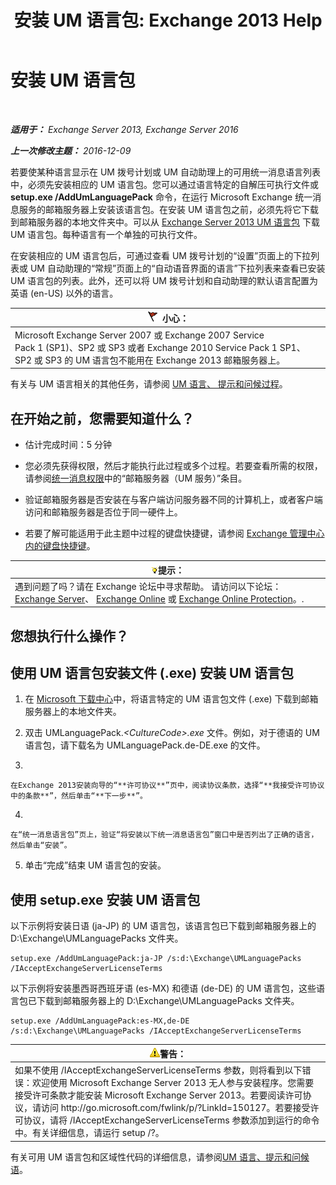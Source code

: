 ﻿---
title: '安装 UM 语言包: Exchange 2013 Help'
TOCTitle: 安装 UM 语言包
ms:assetid: ed14ffa5-c9b0-4367-b5da-564024b360ff
ms:mtpsurl: https://technet.microsoft.com/zh-cn/library/Dd876951(v=EXCHG.150)
ms:contentKeyID: 50491914
ms.date: 01/11/2018
mtps_version: v=EXCHG.150
ms.translationtype: HT
---

# 安装 UM 语言包

 

_**适用于：** Exchange Server 2013, Exchange Server 2016_

_**上一次修改主题：** 2016-12-09_

若要使某种语言显示在 UM 拨号计划或 UM 自动助理上的可用统一消息语言列表中，必须先安装相应的 UM 语言包。您可以通过语言特定的自解压可执行文件或 **setup.exe /AddUmLanguagePack** 命令，在运行 Microsoft Exchange 统一消息服务的邮箱服务器上安装该语言包。在安装 UM 语言包之前，必须先将它下载到邮箱服务器的本地文件夹中。可以从 [Exchange Server 2013 UM 语言包](http://go.microsoft.com/fwlink/p/?linkid=266542) 下载 UM 语言包。每种语言有一个单独的可执行文件。

在安装相应的 UM 语言包后，可通过查看 UM 拨号计划的“设置”页面上的下拉列表或 UM 自动助理的“常规”页面上的“自动语音界面的语言”下拉列表来查看已安装 UM 语言包的列表。此外，还可以将 UM 拨号计划和自动助理的默认语言配置为英语 (en-US) 以外的语言。

<table>
<thead>
<tr class="header">
<th><img src="images/Dd876845.Caution(EXCHG.150).gif" title="小心" alt="小心" />小心：</th>
</tr>
</thead>
<tbody>
<tr class="odd">
<td>Microsoft Exchange Server 2007 或 Exchange 2007 Service Pack 1 (SP1)、SP2 或 SP3 或者 Exchange 2010 Service Pack 1 SP1、SP2 或 SP3 的 UM 语言包不能用在 Exchange 2013 邮箱服务器上。</td>
</tr>
</tbody>
</table>


有关与 UM 语言相关的其他任务，请参阅 [UM 语言、 提示和问候过程](um-languages-prompts-and-greetings-procedures-exchange-2013-help.md)。

## 在开始之前，您需要知道什么？

  - 估计完成时间：5 分钟

  - 您必须先获得权限，然后才能执行此过程或多个过程。若要查看所需的权限，请参阅[统一消息权限](unified-messaging-permissions-exchange-2013-help.md)中的“邮箱服务器（UM 服务）”条目。

  - 验证邮箱服务器是否安装在与客户端访问服务器不同的计算机上，或者客户端访问和邮箱服务器是否位于同一硬件上。

  - 若要了解可能适用于此主题中过程的键盘快捷键，请参阅 [Exchange 管理中心内的键盘快捷键](keyboard-shortcuts-in-the-exchange-admin-center-exchange-online-protection-help.md)。

<table>
<thead>
<tr class="header">
<th><img src="images/Bb124558.tip(EXCHG.150).gif" title="提示" alt="提示" />提示：</th>
</tr>
</thead>
<tbody>
<tr class="odd">
<td>遇到问题了吗？请在 Exchange 论坛中寻求帮助。 请访问以下论坛：<a href="https://go.microsoft.com/fwlink/p/?linkid=60612">Exchange Server</a>、 <a href="https://go.microsoft.com/fwlink/p/?linkid=267542">Exchange Online</a> 或 <a href="https://go.microsoft.com/fwlink/p/?linkid=285351">Exchange Online Protection</a>。.</td>
</tr>
</tbody>
</table>


## 您想执行什么操作？

## 使用 UM 语言包安装文件 (.exe) 安装 UM 语言包

1.  在 [Microsoft 下载中心](https://go.microsoft.com/fwlink/p/?linkid=266542)中，将语言特定的 UM 语言包文件 (.exe) 下载到邮箱服务器上的本地文件夹。

2.  双击 UMLanguagePack.*\<CultureCode\>.exe* 文件。例如，对于德语的 UM 语言包，请下载名为 UMLanguagePack.de-DE.exe 的文件。

3.  
    
    在Exchange 2013安装向导的“**许可协议**”页中，阅读协议条款，选择“**我接受许可协议中的条款**”，然后单击“**下一步**”。

4.  
    
    在“统一消息语言包”页上，验证“将安装以下统一消息语言包”窗口中是否列出了正确的语言，然后单击“安装”。

5.  单击“完成”结束 UM 语言包的安装。

## 使用 setup.exe 安装 UM 语言包

以下示例将安装日语 (ja-JP) 的 UM 语言包，该语言包已下载到邮箱服务器上的 D:\\Exchange\\UMLanguagePacks 文件夹。

    setup.exe /AddUmLanguagePack:ja-JP /s:d:\Exchange\UMLanguagePacks /IAcceptExchangeServerLicenseTerms

以下示例将安装墨西哥西班牙语 (es-MX) 和德语 (de-DE) 的 UM 语言包，这些语言包已下载到邮箱服务器上的 D:\\Exchange\\UMLanguagePacks 文件夹。

    setup.exe /AddUmLanguagePack:es-MX,de-DE /s:d:\Exchange\UMLanguagePacks /IAcceptExchangeServerLicenseTerms

<table>
<thead>
<tr class="header">
<th><img src="images/JJ898581.warning(EXCHG.150).gif" title="警告" alt="警告" />警告：</th>
</tr>
</thead>
<tbody>
<tr class="odd">
<td>如果不使用 /IAcceptExchangeServerLicenseTerms 参数，则将看到以下错误：欢迎使用 Microsoft Exchange Server 2013 无人参与安装程序。您需要接受许可条款才能安装 Microsoft Exchange Server 2013。若要阅读许可协议，请访问 http://go.microsoft.com/fwlink/p/?LinkId=150127。若要接受许可协议，请将 /IAcceptExchangeServerLicenseTerms 参数添加到运行的命令中。有关详细信息，请运行 setup /?。</td>
</tr>
</tbody>
</table>


有关可用 UM 语言包和区域性代码的详细信息，请参阅[UM 语言、提示和问候语](um-languages-prompts-and-greetings-exchange-2013-help.md)。

